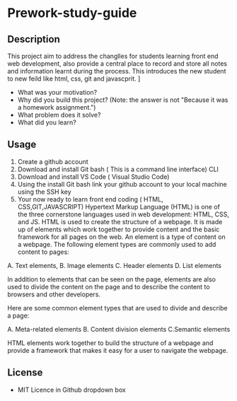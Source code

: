 # Prework-study-guide

## Description

This project aim to address the changlles for students learning front end web development, also 
provide a central place to record and store all notes and information learnt during the process.
This introduces the new student to new feild like html, css, git and javascprit.
]

- What was your motivation?
- Why did you build this project? (Note: the answer is not "Because it was a homework assignment.")
- What problem does it solve?
- What did you learn?


## Usage
1. Create a github account
2. Download and install Git bash ( This is a command line interface) CLI 
3. Download and install VS Code ( Visual Studio Code)
4. Using the install Git bash link your github account to your local machine using the SSH key
5. Your now ready to learn front end coding ( HTML, CSS,GIT,JAVASCRIPT)
Hypertext Markup Language (HTML) is one of the three cornerstone languages used in web development: HTML, CSS, and JS. 
HTML is used to create the structure of a webpage. 
It is made up of elements which work together to provide content and the basic framework for all pages on the web.
 An element is a type of content on a webpage. The following element types are commonly used to add content to pages:

A. Text elements, B. Image elements C. Header elements D.
List elements

In addition to elements that can be seen on the page, elements are also used to divide the content on the page and to describe the content to browsers and other developers.

Here are some common element types that are used to divide and describe a page:

A. Meta-related elements B. Content division elements C.Semantic elements

HTML elements work together to build the structure of a webpage and provide a framework that makes it easy for a user to navigate the webpage.

## License
 - MIT Licence in Github dropdown box


